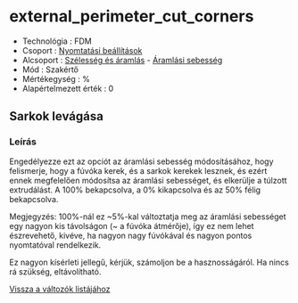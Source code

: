 # external\_perimeter\_cut\_corners

* Technológia : FDM
* Csoport : [Nyomtatási beállítások](../../konfig/print_settings.md)
* Alcsoport : [Szélesség és áramlás](../../beallitasok/print_settings.md#largeur-et-débit) - [Áramlási sebesség](external_perimeter_cut_corners.md)
* Mód : Szakértő
* Mértékegység : %
* Alapértelmezett érték : 0

## Sarkok levágása

### Leírás

Engedélyezze ezt az opciót az áramlási sebesség módosításához, hogy felismerje, hogy a fúvóka kerek, és a sarkok kerekek lesznek, és ezért ennek megfelelően módosítsa az áramlási sebességet, és elkerülje a túlzott extrudálást. A 100% bekapcsolva, a 0% kikapcsolva és az 50% félig bekapcsolva.

Megjegyzés: 100%-nál ez ~5%-kal változtatja meg az áramlási sebességet egy nagyon kis távolságon \(~ a fúvóka átmérője\), így ez nem lehet észrevehető, kivéve, ha nagyon nagy fúvókával és nagyon pontos nyomtatóval rendelkezik.

Ez nagyon kísérleti jellegű, kérjük, számoljon be a hasznosságáról. Ha nincs rá szükség, eltávolítható.

[Vissza a változók listájához](/)

